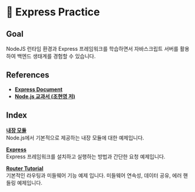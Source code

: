 # 🚚 Express Practice

## Goal

NodeJS 런타임 환경과 Express 프레임워크를 학습하면서 자바스크립트 서버를 활용하여 백엔드 생태계를 경험할 수 있습니다.

## References

- **[Express Document](https://expressjs.com/ko/)**
- [**Node.js 교과서 (조현영 저)**](http://www.yes24.com/Product/Goods/91213376)

## Index

[**내장 모듈**](https://github.com/yondo123/express-practice/tree/node-modules)  
Node.js에서 기본적으로 제공하는 내장 모듈에 대한 예제입니다.

[**Express**](https://github.com/yondo123/express-practice/tree/express)  
Express 프레임워크를 설치하고 실행하는 방법과 간단한 요청 예제입니다.

[**Router Tutorial**](https://github.com/yondo123/express-practice/tree/main/router-tutorial)  
 기본적인 라우팅과 미들웨어 기능 예제 입니다. 미들웨어 연속성, 데이터 공유, 에러 핸들링 예제입니다.
